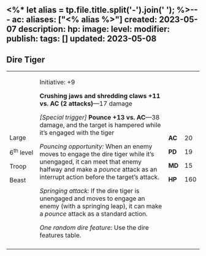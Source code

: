 <%* let alias = tp.file.title.split('-').join(' '); %>---
ac: 
aliases: ["<% alias %>"]
created: 2023-05-07
description: 
hp: 
image: 
level: 
modifier: 
publish: 
tags: []
updated: 2023-05-08
---

## Dire Tiger

<table>
<colgroup>
<col style="width: 16%" />
<col style="width: 71%" />
<col style="width: 5%" />
<col style="width: 6%" />
</colgroup>
<tbody>
<tr class="odd">
<td><p>Large</p>
<p>6<sup>th</sup> level</p>
<p>Troop</p>
<p>Beast</p></td>
<td><p>Initiative: +9</p>
<p><strong>Crushing jaws and shredding claws +11 vs. AC (2
attacks)</strong>—17 damage</p>
<p><em>[Special trigger]</em> <strong>Pounce +13 vs. AC</strong>—38
damage, and the target is hampered while it’s engaged with the tiger</p>
<p><em>Pouncing opportunity:</em> When an enemy moves to engage the dire
tiger while it’s unengaged, it can meet that enemy halfway and make a
<em>pounce</em> attack as an interrupt action before the target’s
attack.</p>
<p><em>Springing attack:</em> If the dire tiger is unengaged and moves
to engage an enemy (with a springing leap), it can make a
<em>pounce</em> attack as a standard action.</p>
<p><em>One random dire feature:</em> Use the dire features
table.</p></td>
<td><p><strong>AC</strong></p>
<p><strong>PD</strong></p>
<p><strong>MD</strong></p>
<p><strong>HP</strong></p></td>
<td><p>20</p>
<p>19</p>
<p>15</p>
<p>160</p></td>
</tr>
<tr class="even">
<td></td>
<td></td>
<td></td>
<td></td>
</tr>
</tbody>
</table>
